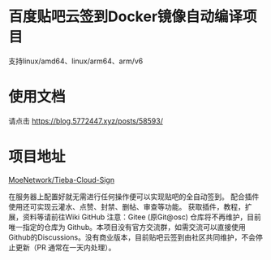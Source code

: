 # 百度贴吧云签到Docker镜像自动编译项目
支持linux/amd64、linux/arm64、arm/v6

# 使用文档
请点击 https://blog.5772447.xyz/posts/58593/

# 项目地址
[MoeNetwork/Tieba-Cloud-Sign](https://github.com/MoeNetwork/Tieba-Cloud-Sign)

在服务器上配置好就无需进行任何操作便可以实现贴吧的全自动签到。
配合插件使用还可实现云灌水、点赞、封禁、删帖、审查等功能。
获取插件，教程，扩展，资料等请前往Wiki GitHub
注意：Gitee (原Git@osc) 仓库将不再维护，目前唯一指定的仓库为 Github。本项目没有官方交流群，如需交流可以直接使用Github的Discussions。没有商业版本，目前贴吧云签到由社区共同维护，不会停止更新（PR 通常在一天内处理）。
